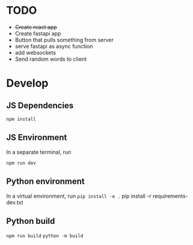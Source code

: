 # TODO
* ~~Create react app~~
* Create fastapi app
* Button that pulls something from server
* serve fastapi as async function
* add websockets
* Send random words to client



# Develop

## JS Dependencies

`npm install`

## JS Environment

In a separate terminal, run

`npm run dev`


## Python environment

In a virtual environment, run `pip install -e .`
pip install -r requirements-dev.txt

## Python build

`npm run build`
`python -m build`
